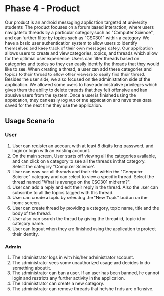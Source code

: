 # Phase 4 - Product

Our product is an android messaging application targeted at university students. The product focuses on a forum based interaction, where users navigate to threads by a particular category such as "Computer Science", and can further filter by topics such as "CSC301" within a category. We have a basic user authentication system to allow users to identify themselves and keep track of their own messages safely. Our application allows users to create and view categories, topics, and threads which allow for the optimial user experience. Users can filter threads based on categories and topics so they can easily identify the threads that they would like to see. When creating a thread, a user can add these categories and topics to their thread to allow other viewers to easily find their thread. Besides the user side, we also focused on the administration side of the application. We allowed some users to have administrative privileges which gives them the ability to delete threads that they felt offensive and ban abusive users from the system. Once a user is finished using the application, they can easily log out of the application and have their data saved for the next time they use the application.

## Usage Scenario

### User
1. User can register an account with at least 8 digits long password, and login or login with an existing account.
2. On the main screen, User starts off viewing all the categories available, and can click on a category to see all the threads in that category. Select the category "Computer Science".
3. User can now see all threads and their title within the "Computer Science" category and can select to view a specific thread. Select the thread named "What is average on the CSC301 midterm?".
4. User can add a reply and edit their reply in the thread. Also the user can subscribe to all the topics tagged with this thread.
5. User can create a topic by selecting the "New Topic" button on the home screen.
6. User can create thread by providing a category, topic name, title and the body of the thread.
7. User also can search the thread by giving the thread id, topic id or category name.
8. User can logout when they are finished using the application to protect their identity.

### Admin
1. The administrator logs in with his/her administrator account.
2. The administrator sees some unauthorized usage and decides to do something about it.
3. The administrator can ban a user. If an user has been banned, he cannot login and restricts any further activity in the application.
4. The administrator can create a new category.
5. The administrator can remove threads that he/she finds are offensive.
